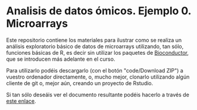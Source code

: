 # Analisis de datos ómicos. Ejemplo 0. Microarrays

Este repositorio contiene los materiales para ilustrar como se realiza un análisis exploratorio básico de datos de microarrays utilizando, tan sólo, funciones básicas de R, es decir sin utilizar los paquetes de [Bioconductor](http://bioconductor.org), que se introducen más adelante en el curso.

Para utilizarlo podéis descargarlo (con el botón "code/Download ZIP") a vuestro ordenador directamente, o, mucho mejor, clonarlo utilizando algún cliente de git o, mejor aún, creando un proyecto de Rstudio.

Si tan sólo deseáis ver el documento resultante podéis hacerlo a través de [este enlace](https://aspteaching.github.io/Analisis_de_datos_omicos-Ejemplo_0-Microarrays/ExploreArrays.html).

